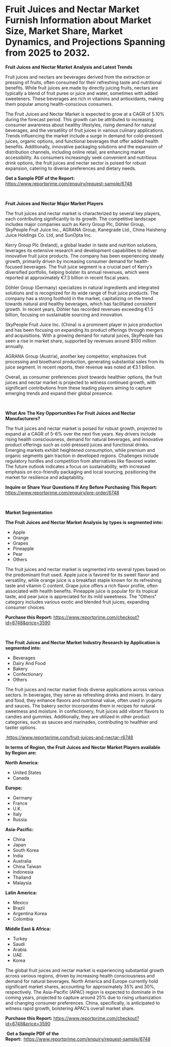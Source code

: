 <p><h1>Fruit Juices and Nectar Market Furnish Information about Market Size, Market Share, Market Dynamics, and Projections Spanning from 2025 to 2032.</h1></p><p><strong>Fruit Juices and Nectar Market Analysis and Latest Trends</strong></p>
<p><p>Fruit juices and nectars are beverages derived from the extraction or pressing of fruits, often consumed for their refreshing taste and nutritional benefits. While fruit juices are made by directly juicing fruits, nectars are typically a blend of fruit puree or juice and water, sometimes with added sweeteners. These beverages are rich in vitamins and antioxidants, making them popular among health-conscious consumers.</p><p>The Fruit Juices and Nectar Market is expected to grow at a CAGR of 5.10% during the forecast period. This growth can be attributed to increasing consumer awareness about healthy lifestyles, rising demand for natural beverages, and the versatility of fruit juices in various culinary applications. Trends influencing the market include a surge in demand for cold-pressed juices, organic options, and functional beverages that offer added health benefits. Additionally, innovative packaging solutions and the expansion of distribution channels, including online retail, are enhancing market accessibility. As consumers increasingly seek convenient and nutritious drink options, the fruit juices and nectar sector is poised for robust expansion, catering to diverse preferences and dietary needs.</p></p>
<p><strong>Get a Sample PDF of the Report:&nbsp;</strong> <a href="https://www.reportprime.com/enquiry/request-sample/6748?utm_campaign=4436&utm_medium=2&utm_source=Github&utm_content=ia&utm_term=16052025&utm_id=fruit-juices-and-nectar">https://www.reportprime.com/enquiry/request-sample/6748</a></p>
<p>&nbsp;</p>
<p><strong>Fruit Juices and Nectar Major Market Players</strong></p>
<p><p>The fruit juices and nectar market is characterized by several key players, each contributing significantly to its growth. The competitive landscape includes major companies such as Kerry Group Plc, Döhler Group, SkyPeople Fruit Juice Inc., AGRANA Group, Kanegrade Ltd., China Haisheng Juice Holdings Co. Ltd, and SunOpta Inc.</p><p>Kerry Group Plc (Ireland), a global leader in taste and nutrition solutions, leverages its extensive research and development capabilities to deliver innovative fruit juice products. The company has been experiencing steady growth, primarily driven by increasing consumer demand for health-focused beverages. The fruit juice segment is a crucial part of Kerry’s diversified portfolio, helping bolster its annual revenues, which were reported at approximately €7.3 billion in recent fiscal years.</p><p>Döhler Group (Germany) specializes in natural ingredients and integrated solutions and is recognized for its wide range of fruit juice products. The company has a strong foothold in the market, capitalizing on the trend towards natural and healthy beverages, which has facilitated consistent growth. In recent years, Döhler has recorded revenues exceeding €1.5 billion, focusing on sustainable sourcing and innovation.</p><p>SkyPeople Fruit Juice Inc. (China) is a prominent player in juice production and has been focusing on expanding its product offerings through mergers and acquisitions. With a growing demand for natural juices, SkyPeople has seen a rise in market share, supported by revenues around $100 million annually.</p><p>AGRANA Group (Austria), another key competitor, emphasizes fruit processing and bioethanol production, generating substantial sales from its juice segment. In recent reports, their revenue was noted at €3.1 billion.</p><p>Overall, as consumer preferences pivot towards healthier options, the fruit juices and nectar market is projected to witness continued growth, with significant contributions from these leading players aiming to capture emerging trends and expand their global presence.</p></p>
<p>&nbsp;</p>
<p><strong>What Are The Key Opportunities For Fruit Juices and Nectar Manufacturers?</strong></p>
<p><p>The fruit juices and nectar market is poised for robust growth, projected to expand at a CAGR of 5-6% over the next five years. Key drivers include rising health consciousness, demand for natural beverages, and innovative product offerings such as cold-pressed juices and functional drinks. Emerging markets exhibit heightened consumption, while premium and organic segments gain traction in developed regions. Challenges include regulatory hurdles and competition from alternatives like flavored water. The future outlook indicates a focus on sustainability, with increased emphasis on eco-friendly packaging and local sourcing, positioning the market for resilience and adaptability.</p></p>
<p><strong>Inquire or Share Your Questions If Any Before Purchasing This Report:</strong> <a href="https://www.reportprime.com/enquiry/pre-order/6748?utm_campaign=4436&utm_medium=2&utm_source=Github&utm_content=ia&utm_term=16052025&utm_id=fruit-juices-and-nectar">https://www.reportprime.com/enquiry/pre-order/6748</a></p>
<p>&nbsp;</p>
<p><strong>Market Segmentation</strong></p>
<p><strong>The Fruit Juices and Nectar Market Analysis by types is segmented into:</strong></p>
<p><ul><li>Apple</li><li>Orange</li><li>Grapes</li><li>Pineapple</li><li>Pear</li><li>Others</li></ul></p>
<p><p>The fruit juices and nectar market is segmented into several types based on the predominant fruit used. Apple juice is favored for its sweet flavor and versatility, while orange juice is a breakfast staple known for its refreshing taste and vitamin C content. Grape juice offers a rich flavor profile, often associated with health benefits. Pineapple juice is popular for its tropical taste, and pear juice is appreciated for its mild sweetness. The "Others" category includes various exotic and blended fruit juices, expanding consumer choices.</p></p>
<p><strong>Purchase this Report:&nbsp;</strong><a href="https://www.reportprime.com/checkout?id=6748&price=3590&utm_campaign=4436&utm_medium=2&utm_source=Github&utm_content=ia&utm_term=16052025&utm_id=fruit-juices-and-nectar">https://www.reportprime.com/checkout?id=6748&price=3590</a></p>
<p>&nbsp;</p>
<p><strong>The Fruit Juices and Nectar Market Industry Research by Application is segmented into:</strong></p>
<p><ul><li>Beverages</li><li>Dairy And Food</li><li>Bakery</li><li>Confectionary</li><li>Others</li></ul></p>
<p><p>The fruit juices and nectar market finds diverse applications across various sectors. In beverages, they serve as refreshing drinks and mixers. In dairy and food, they enhance flavors and nutritional value, often used in yogurts and sauces. The bakery sector incorporates them in recipes for natural sweetness and moisture. In confectionery, fruit juices add vibrant flavors to candies and gummies. Additionally, they are utilized in other product categories, such as sauces and marinades, contributing to healthier and tastier options.</p></p>
<p><a href="https://www.reportprime.com/fruit-juices-and-nectar-r6748?utm_campaign=4436&utm_medium=2&utm_source=Github&utm_content=ia&utm_term=16052025&utm_id=fruit-juices-and-nectar">&nbsp;https://www.reportprime.com/fruit-juices-and-nectar-r6748</a></p>
<p><strong>In terms of Region, the Fruit Juices and Nectar Market Players available by Region are:</strong></p>
<p>
    <p> <strong> North America: </strong>
        <ul>
            <li>United States</li>
            <li>Canada</li>
        </ul>
        </p> 
    <p> <strong> Europe: </strong>
        <ul>
            <li>Germany</li>
            <li>France</li>
            <li>U.K.</li>
            <li>Italy</li>
            <li>Russia</li>
        </ul>
        </p> 
    <p> <strong> Asia-Pacific: </strong>
        <ul>
            <li>China</li>
            <li>Japan</li>
            <li>South Korea</li>
            <li>India</li>
            <li>Australia</li>
            <li>China Taiwan</li>
            <li>Indonesia</li>
            <li>Thailand</li>
            <li>Malaysia</li>
        </ul>
        </p> 
    <p> <strong> Latin America: </strong>
        <ul>
            <li>Mexico</li>
            <li>Brazil</li>
            <li>Argentina Korea</li>
            <li>Colombia</li>
        </ul>
        </p> 
    <p> <strong> Middle East & Africa: </strong>
        <ul>
            <li>Turkey</li>
            <li>Saudi</li>
            <li>Arabia</li>
            <li>UAE</li>
            <li>Korea</li>
        </ul>
    </p>
    </p>
<p><p>The global fruit juices and nectar market is experiencing substantial growth across various regions, driven by increasing health consciousness and demand for natural beverages. North America and Europe currently hold significant market shares, accounting for approximately 35% and 30%, respectively. The Asia-Pacific (APAC) region is expected to dominate in the coming years, projected to capture around 25% due to rising urbanization and changing consumer preferences. China, specifically, is anticipated to witness rapid growth, bolstering APAC’s overall market share.</p></p>
<p><strong>Purchase this Report: </strong><a href="https://www.reportprime.com/checkout?id=6748&price=3590&utm_campaign=4436&utm_medium=2&utm_source=Github&utm_content=ia&utm_term=16052025&utm_id=fruit-juices-and-nectar">https://www.reportprime.com/checkout?id=6748&price=3590</a></p>
<p>&nbsp;<strong>Get a Sample PDF of the Report:&nbsp;&nbsp;</strong><a href="https://www.reportprime.com/enquiry/request-sample/6748?utm_campaign=4436&utm_medium=2&utm_source=Github&utm_content=ia&utm_term=16052025&utm_id=fruit-juices-and-nectar">https://www.reportprime.com/enquiry/request-sample/6748</a></p>
<p><strong></strong></p>
<p><p></p><p></p><p></p></p>